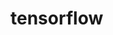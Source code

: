 # tensorflow


<img scr="https://github.com/cumaki1234/tensorflow/blob/master/WhatsApp%20Image%202023-09-16%20at%2012.24.44.jpeg" width="50%">


